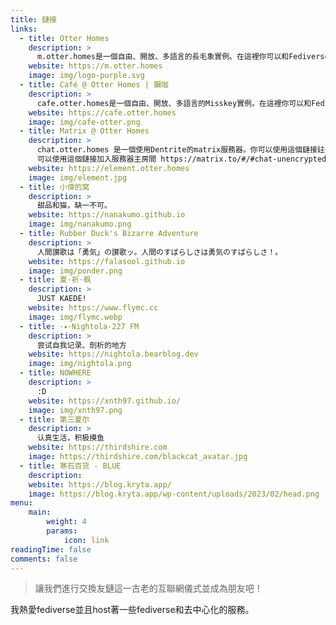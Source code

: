 ```yaml
---
title: 鏈接
links:
  - title: Otter Homes
    description: >
      m.otter.homes是一個自由、開放、多語言的長毛象實例。在這裡你可以和Fediverse中不同背景、愛好的任何人友好地交流，而免於任何政府或大公司的言論審查。
    website: https://m.otter.homes
    image: img/logo-purple.svg
  - title: Café @ Otter Homes | 獺咖
    description: >
      cafe.otter.homes是一個自由、開放、多語言的Misskey實例。在這裡你可以和Fediverse中不同背景、愛好的任何人友好地交流，而免於任何政府或大公司的言論審查。
    website: https://cafe.otter.homes
    image: img/cafe-otter.png
  - title: Matrix @ Otter Homes
    description: >
      chat.otter.homes 是一個使用Dentrite的matrix服務器。你可以使用這個鏈接註冊帳號 https://element.otter.homes.
      可以使用這個鏈接加入服務器主房間 https://matrix.to/#/#chat-unencrypted:chat.otter.homes.
    website: https://element.otter.homes
    image: img/element.jpg
  - title: 小倖的窝
    description: >
      甜品和猫，缺一不可。
    website: https://nanakumo.github.io
    image: img/nanakumo.png
  - title: Rubber Duck's Bizarre Adventure
    description: >
      人間讃歌は「勇気」の讃歌ッ。人間のすばらしさは勇気のすばらしさ！。
    website: https://falasool.github.io
    image: img/ponder.png
  - title: 夏·祈·枫
    description: >
      JUST KAEDE!
    website: https://www.flymc.cc
    image: img/flymc.webp
  - title: ･✦･Nightola-227 FM
    description: >
      尝试自我记录、剖析的地方
    website: https://nightola.bearblog.dev
    image: img/nightola.png
  - title: NOWHERE
    description: >
      :D
    website: https://xnth97.github.io/
    image: img/xnth97.png
  - title: 第三夏尔
    description: >
      认真生活，积极摸鱼
    website: https://thirdshire.com
    image: https://thirdshire.com/blackcat_avatar.jpg
  - title: 寒石百货 - BLUE
    description:
    website: https://blog.kryta.app/
    image: https://blog.kryta.app/wp-content/uploads/2023/02/head.png
menu:
    main:
        weight: 4
        params:
            icon: link
readingTime: false
comments: false
---
```


> 讓我們進行交換友鏈這一古老的互聯網儀式並成為朋友吧！

我熱愛fediverse並且host著一些fediverse和去中心化的服務。
